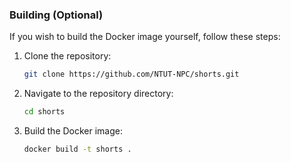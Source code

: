 ### Building (Optional)

If you wish to build the Docker image yourself, follow these steps:

1. Clone the repository:

    ```sh
    git clone https://github.com/NTUT-NPC/shorts.git
    ```

2. Navigate to the repository directory:

    ```sh
    cd shorts
    ```

3. Build the Docker image:

    ```sh
    docker build -t shorts .
    ```
